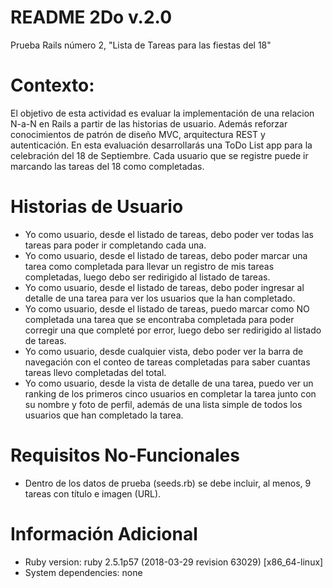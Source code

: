 # README 2Do v.2.0

Prueba Rails número 2, "Lista de Tareas para las fiestas del 18"

# Contexto:

El objetivo de esta actividad es evaluar la implementación de una relacion N-a-N en Rails a partir de las historias de usuario. Además reforzar conocimientos de patrón de diseño MVC, arquitectura REST y autenticación.
En esta evaluación desarrollarás una ToDo List app para la celebración del 18 de Septiembre. Cada usuario que se registre puede ir marcando las tareas del 18 como completadas.

# Historias de Usuario
* Yo como usuario, desde el listado de tareas, debo poder ver todas las tareas para poder ir completando cada una.
* Yo como usuario, desde el listado de tareas, debo poder marcar una tarea como completada para llevar un registro de mis tareas completadas, luego debo ser redirigido al listado de tareas.
* Yo como usuario, desde el listado de tareas, debo poder ingresar al detalle de una tarea para ver los usuarios que la han completado.
* Yo como usuario, desde el listado de tareas, puedo marcar como NO completada una tarea que se encontraba completada para poder corregir una que completé por error, luego debo ser redirigido al listado de tareas.
* Yo como usuario, desde cualquier vista, debo poder ver la barra de navegación con el conteo de tareas completadas para saber cuantas tareas llevo completadas del total.
* Yo como usuario, desde la vista de detalle de una tarea, puedo ver un ranking de los primeros cinco usuarios en completar la tarea junto con su nombre y foto de perfil, además de una lista simple de todos los usuarios que han completado la tarea.

# Requisitos No-Funcionales
* Dentro de los datos de prueba (seeds.rb) se debe incluir, al menos, 9 tareas con título e imagen (URL).

# Información Adicional

* Ruby version: ruby 2.5.1p57 (2018-03-29 revision 63029) [x86_64-linux]
* System dependencies: none
